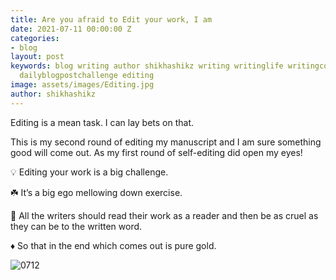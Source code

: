 ```yaml
---
title: Are you afraid to Edit your work, I am
date: 2021-07-11 00:00:00 Z
categories:
- blog
layout: post
keywords: blog writing author shikhashikz writing writinglife writingcommunity dailyblogpost
  dailyblogpostchallenge editing
image: assets/images/Editing.jpg
author: shikhashikz
---
```


Editing is a mean task. I can lay bets on that.

This is my second round of editing my manuscript and I am sure something good will come out. As my first round of self-editing did open my eyes!

💡 Editing your work is a big challenge.

☘️ It’s a big ego mellowing down exercise.

📑 All the writers should read their work as a reader and then be as cruel as they can be to the written word.

♦️ So that in the end which comes out is pure gold.

![0712](https://user-images.githubusercontent.com/21696121/125284785-893b3f80-e337-11eb-94b2-8e7afba6cb14.png)

